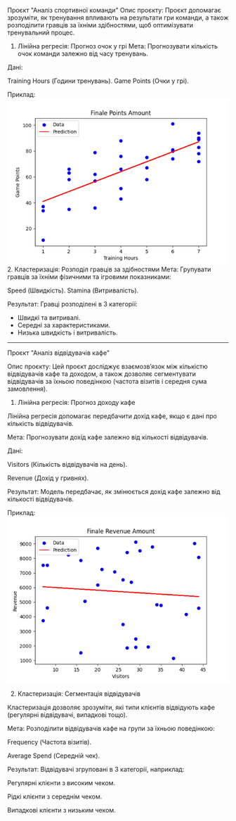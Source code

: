 Проєкт "Аналіз спортивної команди"
Опис проєкту:
Проєкт допомагає зрозуміти, як тренування впливають 
на результати гри команди, а також розподілити 
гравців за їхніми здібностями, щоб оптимізувати тренувальний процес.

1. Лінійна регресія: Прогноз очок у грі
Мета:
Прогнозувати кількість очок команди залежно від часу тренувань.

Дані:

Training Hours (Години тренувань).
Game Points (Очки у грі).
 
Приклад:
![Залежність_годин тренування_від зароблених_очків](Traning_hours_on_points.png)
2. Кластеризація: Розподіл гравців за здібностями
Мета:
Групувати гравців за їхніми фізичними та ігровими показниками:

Speed (Швидкість).
Stamina (Витривалість).

Результат:
Гравці розподілені в 3 категорії:

- Швидкі та витривалі.
- Середні за характеристиками.
- Низька швидкість і витривалість.



------------------------------------------------------------------------------




Проєкт "Аналіз відвідувачів кафе"

Опис проєкту: Цей проєкт досліджує взаємозв’язок 
між кількістю відвідувачів кафе та доходом, 
а також дозволяє сегментувати відвідувачів за 
їхньою поведінкою (частота візитів і середня сума 
замовлення).



1. Лінійна регресія: Прогноз доходу кафе

Лінійна регресія допомагає передбачити дохід кафе, 
якщо є дані про кількість відвідувачів.

Мета: Прогнозувати дохід кафе залежно від кількості 
відвідувачів.

Дані:

Visitors (Кількість відвідувачів на день).

Revenue (Дохід у гривнях).

Результат: Модель передбачає, як змінюється 
дохід кафе залежно від кількості відвідувачів.

Приклад:
![Змінювання доходів кафе](Revenu_on_visitors.png)

2. Кластеризація: Сегментація відвідувачів

Кластеризація дозволяє зрозуміти, які типи клієнтів 
відвідують кафе (регулярні відвідувачі, випадкові 
тощо).

Мета: Розподілити відвідувачів кафе на групи за 
їхньою поведінкою:

Frequency (Частота візитів).

Average Spend (Середній чек).


Результат: Відвідувачі згруповані в 3 категорії, 
наприклад:


Регулярні клієнти з високим чеком.

Рідкі клієнти з середнім чеком.

Випадкові клієнти з низьким чеком.